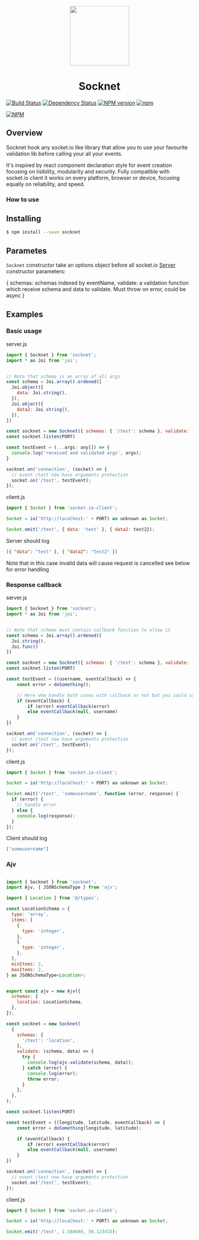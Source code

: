 <div align="center">
<img
  width="160px"
  src="https://image.ibb.co/c11zDk/logo_leo.png">
</div>

<h1 align="center">Socknet</h1>

[![Build Status](https://travis-ci.org/leon3s/socknet.svg?branch=master)](https://travis-ci.org/leon3s/socknet)
[![Dependency Status](https://david-dm.org/leon3s/socknet.svg)](https://david-dm.org/leon3s/socknet.svg)
[![NPM version](https://badge.fury.io/js/socknet.svg)](https://www.npmjs.com/package/socknet)
[![npm](https://img.shields.io/npm/dt/socknet.svg)]()

[![NPM](https://nodei.co/npm/socknet.png)](https://nodei.co/npm/socknet/)

<!-- ## Take a look at our get started and documentation on [socknet.io](http://socknet.io) -->

## Overview
Socknet hook any socket.io like library that allow you to use your favourite validation lib before calling your all your events.

It&apos;s inspired by react component declaration style for event creation focusing on lisibility, modularity and security.
Fully compatible with socket.io client it works on every platform,
  browser or device, focusing equally on reliability, and speed.

### How to use

## Installing
```sh
$ npm install --save socknet
```

## Parametes

`Socknet` constructor take an options object before all socket.io [Server](https://socket.io/docs/v4/server-api/) constructor parameters:

{
  schemas: schemas indexed by eventName,
  validate: a validation function which receive schema and data to validate. Must throw on error, could be async
}

## Examples
### Basic usage

server.js
```js
import { Socknet } from 'socknet';
import * as Joi from 'joi';


// Note that schema is an array of all args
const schema = Joi.array().ordened([
  Joi.object({
    data: Joi.string(),
  }),
  Joi.object({
    data2: Joi.string(),
  }),
])

const socknet = new Socknet({ schemas: { '/test': schema }, validate: (schema: Joi.AnySchema, data: unknown[]) => schema.validateAsync(data) }, httpServer)
const socknet.listen(PORT)

const testEvent = (...args: any[]) => {
  console.log('received and validated args', args);
}

socknet.on('connection', (socket) => {
  // event /test now have arguments protection
  socket.on('/test', testEvent);
});

```

client.js
```js
import { Socket } from 'socket.io-client';

Socket = io('http://localhost:' + PORT) as unknown as Socket;

Socket.emit('/test', { data: 'test' }, { data2: test2});
```

Server should log

```json
[{ "data": "test" }, { "data2": "test2" }]
```

Note that in this case invalid data will cause request is cancelled see below for error handling

### Response callback

server.js
```js
import { Socknet } from 'socknet';
import * as Joi from 'joi';


// Note that schema must contain callback function to allow it
const schema = Joi.array().ordened([
  Joi.string(),
  Joi.func()
])

const socknet = new Socknet({ schemas: { '/test': schema }, validate: (schema: Joi.AnySchema, data: unknown[]) => schema.validateAsync(data) }, httpServer)
const socknet.listen(PORT)

const testEvent = ((username, eventCallback) => {
    const error = doSomething();

    // Here whe handle both cases with callback or not but you could validate the function as `Joi.func().required()` and always have it
    if (eventCallback) {
        if (error) eventCallback(error)
        else eventCallback(null, username)
    }
})

socknet.on('connection', (socket) => {
  // event /test now have arguments protection
  socket.on('/test', testEvent);
});
```

client.js
```js
import { Socket } from 'socket.io-client';

Socket = io('http://localhost:' + PORT) as unknown as Socket;

Socket.emit('/test', 'someusername', function (error, response) {
  if (error) {
    // handle error
  } else {
    console.log(response);
  }
});
```

Client should log

```json
["someusername"]
```

### Ajv
```js

import { Socknet } from 'socknet';
import Ajv, { JSONSchemaType } from 'ajv';

import { Location } from '@/types';

const LocationSchema = {
  type: 'array',
  items: [
    {
      type: 'integer',
    },
    {
      type: 'integer',
    },
  ],
  minItems: 2,
  maxItems: 2,
} as JSONSchemaType<Location>;


export const ajv = new Ajv({
  schemas: {
    location: LocationSchema,
  },
});

const socknet = new Socknet(
  {
    schemas: {
      '/test': 'location',
    },
    validate: (schema, data) => {
      try {
        console.log(ajv.validate(schema, data));
      } catch (error) {
        console.log(error);
        throw error;
      }
    },
  },
);

const socknet.listen(PORT)

const testEvent = ((longitude, latitude, eventCallback) => {
    const error = doSomething(longitude, latitude);

    if (eventCallback) {
        if (error) eventCallback(error)
        else eventCallback(null, username)
    }
})

socknet.on('connection', (socket) => {
  // event /test now have arguments protection
  socket.on('/test', testEvent);
});
```



client.js
```js
import { Socket } from 'socket.io-client';

Socket = io('http://localhost:' + PORT) as unknown as Socket;

Socket.emit('/test', 1.184646, 50.123415);
```
